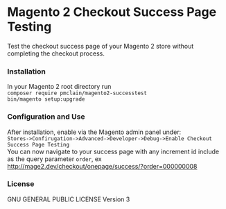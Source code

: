 # Magento 2 Checkout Success Page Testing

Test the checkout success page of your Magento 2 store without completing the
checkout process.

### Installation
In your Magento 2 root directory run  
`composer require pmclain/magento2-successtest`  
`bin/magento setup:upgrade`

### Configuration and Use
After installation, enable via the Magento admin panel under:  
`Stores->Confirugation->Advanced->Developer->Debug->Enable Checkout Success Page Testing`  
You can now navigate to your success page with any increment id include as the
query parameter `order`, ex http://mage2.dev/checkout/onepage/success/?order=000000008

### License
GNU GENERAL PUBLIC LICENSE Version 3